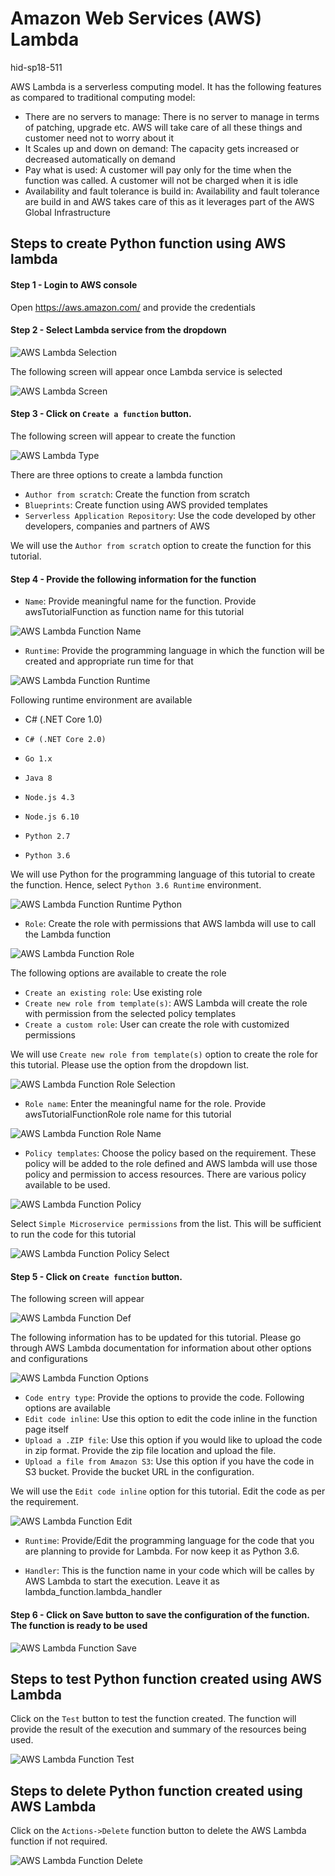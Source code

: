# Amazon Web Services (AWS) Lambda

hid-sp18-511

AWS Lambda is a serverless computing model. It has the following features as compared to traditional computing model:

* There are no servers to manage: There is no server to manage in terms of patching, upgrade etc. 
  AWS will take care of all these things and customer need not to worry about it  
* It Scales up and down on demand: The capacity gets increased or decreased automatically on demand
* Pay what is used: A customer will pay only for the time when the function was called. 
  A customer will not be charged when it is idle
* Availability and fault tolerance is build in:  Availability and fault tolerance are build in and AWS takes care of 
  this as it leverages part of the AWS Global Infrastructure

## Steps to create Python function using AWS lambda

#### Step 1 - Login to AWS console

Open https://aws.amazon.com/ and provide the credentials

#### Step 2 - Select Lambda service from the dropdown

![AWS Lambda Selection](https://github.com/cloudmesh-community/hid-sp18-511/blob/master/tutorial/images/aws_lambda_selection.png?raw=true)

The following screen will appear once Lambda service is selected

![AWS Lambda Screen](https://github.com/cloudmesh-community/hid-sp18-511/blob/master/tutorial/images/aws_lambda_screen.png?raw=true)

#### Step 3 - Click on `Create a function` button. 

The following screen will appear to create the function 

![AWS Lambda Type](https://github.com/cloudmesh-community/hid-sp18-511/blob/master/tutorial/images/aws_lambda_type.png?raw=true)

There are three options to create a lambda function

*	`Author from scratch`: Create the function from scratch
*	`Blueprints`: Create function using AWS provided templates
*	`Serverless Application Repository`: Use the code developed by other developers, companies and partners of AWS

We will use the `Author from scratch` option to create the function for this tutorial. 

#### Step 4 - Provide the following information for the function

*	`Name`: Provide meaningful name for the function. Provide awsTutorialFunction as function name for this tutorial

![AWS Lambda Function Name](https://github.com/cloudmesh-community/hid-sp18-511/blob/master/tutorial/images/aws_lambda_function_name.png?raw=true)	

*	`Runtime`: Provide the programming language in which the function will be created and appropriate run time for that

![AWS Lambda Function Runtime](https://github.com/cloudmesh-community/hid-sp18-511/blob/master/tutorial/images/aws_lambda_function_runtime.png?raw=true)	

Following runtime environment are available

  *	C# (.NET Core 1.0)
  * 	C# (.NET Core 2.0)
  * 	Go 1.x
  * 	Java 8
  * 	Node.js 4.3 
  * 	Node.js 6.10
  * 	Python 2.7
  * 	Python 3.6

We will use Python for the programming language of this tutorial to create the function.  Hence, select `Python 3.6 Runtime` environment.

![AWS Lambda Function Runtime Python](https://github.com/cloudmesh-community/hid-sp18-511/blob/master/tutorial/images/aws_lambda_function_runtime_python.png?raw=true)	

*	`Role`: Create the role with permissions that AWS lambda will use to call the Lambda function

![AWS Lambda Function Role](https://github.com/cloudmesh-community/hid-sp18-511/blob/master/tutorial/images/aws_lambda_function_role.png?raw=true)	

The following options are available to create the role

  *	`Create an existing role`:  Use existing role
  *	`Create new role from template(s)`: AWS Lambda will create the role with permission from the selected policy templates
  *	`Create a custom role`: User can create the role with customized permissions

We will use `Create new role from template(s)` option to create the role for this tutorial. 
Please use the option from the dropdown list.

![AWS Lambda Function Role Selection](https://github.com/cloudmesh-community/hid-sp18-511/blob/master/tutorial/images/aws_lambda_function_role_select.png?raw=true)	

*	`Role name`: Enter the meaningful name for the role. Provide awsTutorialFunctionRole role name for this tutorial

![AWS Lambda Function Role Name](https://github.com/cloudmesh-community/hid-sp18-511/blob/master/tutorial/images/aws_lambda_function_role_name.png?raw=true)	

*	`Policy templates`: Choose the policy based on the requirement. These policy will be added to the role defined and AWS lambda will use those policy and permission to access resources. There are various policy available to be used.

![AWS Lambda Function Policy](https://github.com/cloudmesh-community/hid-sp18-511/blob/master/tutorial/images/aws_lambda_function_policy.png?raw=true)	

Select `Simple Microservice permissions` from the list. This will be sufficient to run the code for this tutorial

![AWS Lambda Function Policy Select](https://github.com/cloudmesh-community/hid-sp18-511/blob/master/tutorial/images/aws_lambda_function_policy_select.png?raw=true)	


#### Step 5 - Click on `Create function` button. 

The following screen will appear

![AWS Lambda Function Def](https://github.com/cloudmesh-community/hid-sp18-511/blob/master/tutorial/images/aws_lambda_function_definition.png?raw=true)	

The following information has to be updated for this tutorial. Please go through AWS Lambda documentation for information about other options and configurations

![AWS Lambda Function Options](https://github.com/cloudmesh-community/hid-sp18-511/blob/master/tutorial/images/aws_lambda_function_option.png?raw=true)	

*	`Code entry type`: Provide the options to provide the code. Following options are available 
  *	`Edit code inline`: Use this option to edit the code inline in the function page itself
  *	`Upload a .ZIP file`: Use this option if you would like to upload the code in zip format. Provide the zip file location and upload the file.
  * `Upload a file from Amazon S3`: Use this option if you have the code in S3 bucket. Provide the bucket URL in the configuration.

We will use the `Edit code inline` option for this tutorial. Edit the code as per the requirement.

![AWS Lambda Function Edit](https://github.com/cloudmesh-community/hid-sp18-511/blob/master/tutorial/images/aws_lambda_function_edit.png?raw=true)	

*	`Runtime`: Provide/Edit the programming language for the code that you are planning to provide for Lambda. For now keep it as Python 3.6.

*	`Handler`: This is the function name in your code which will be calles by AWS Lambda to start the execution. Leave it as lambda_function.lambda_handler

#### Step 6 - Click on Save button to save the configuration of the function. The function is ready to be used

![AWS Lambda Function Save](https://github.com/cloudmesh-community/hid-sp18-511/blob/master/tutorial/images/aws_lambda_function_save.png?raw=true)	


## Steps to test Python function created using AWS Lambda

Click on the `Test` button to test the function created. The function will provide the result of the execution and summary of the resources being used.

![AWS Lambda Function Test](https://github.com/cloudmesh-community/hid-sp18-511/blob/master/tutorial/images/aws_lambda_function_test.png?raw=true)	

## Steps to delete Python function created using AWS Lambda

Click on the  `Actions->Delete` function button to delete the AWS Lambda function if not required.

![AWS Lambda Function Delete](https://github.com/cloudmesh-community/hid-sp18-511/blob/master/tutorial/images/aws_lambda_function_delete.png?raw=true)	
